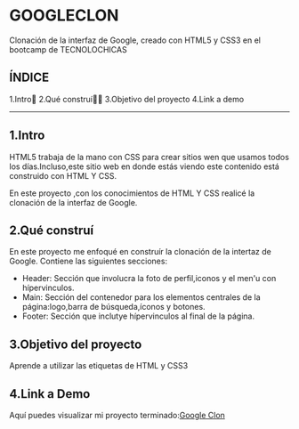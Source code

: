 # GOOGLECLON
Clonación de la interfaz de Google, creado con HTML5 y CSS3 en el bootcamp de TECNOLOCHICAS

## ÍNDICE

1.Intro🤖
2.Qué construí👩‍💻
3.Objetivo del proyecto
4.Link a demo

****

## 1.Intro
HTML5 trabaja de la mano con CSS para crear sitios wen que usamos todos los días.Incluso,este sitio web en donde estás viendo este contenido está construido con HTML Y CSS.

En este proyecto ,con los conocimientos de HTML Y CSS realicé la clonación de la interfaz de Google.


## 2.Qué construí
En este proyecto me enfoqué en construír la clonación de la intertaz de Google.
Contiene las siguientes secciones:

* Header: Sección que involucra la foto de perfil,iconos y el men'u con hípervinculos.
* Main: Sección del contenedor para los elementos centrales de la página:logo,barra de búsqueda,íconos y botones.
* Footer: Sección que inclutye hípervinculos al final de la página.

## 3.Objetivo del proyecto
Aprende a utilizar las etiquetas de HTML y CSS3

## 4.Link a Demo
Aquí puedes visualizar mi proyecto terminado:[Google Clon](https://peppy-nougat-18d33f.netlify.app/)
